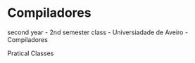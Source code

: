 # Compiladores
second year - 2nd semester class - Universiadade de Aveiro - Compiladores

Pratical Classes
